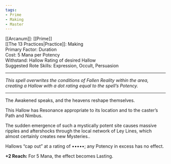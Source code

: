 ```yaml
---
tags:
- Prime
- Making
- Master
---
```


[[Arcanum]]: [[Prime]]\
[[The 13 Practices|Practice]]: Making\
Primary Factor: Duration\
Cost: 5 Mana per Potency\
Withstand: Hallow Rating of desired Hallow\
Suggested Rote Skills: Expression, Occult, Persuasion

---

_This spell overwrites the conditions of Fallen Reality within the area, creating a Hallow with a dot rating equal to the spell’s Potency._

---

The Awakened speaks, and the heavens reshape themselves.

This Hallow has Resonance appropriate to its location and to the caster’s Path and Nimbus.

The sudden emergence of such a mystically potent site causes massive ripples and aftershocks through the local network of Ley Lines, which almost certainly creates new Mysteries..

Hallows “cap out” at a rating of •••••; any Potency in excess has no effect.

**+2 Reach:** For 5 Mana, the effect becomes Lasting.